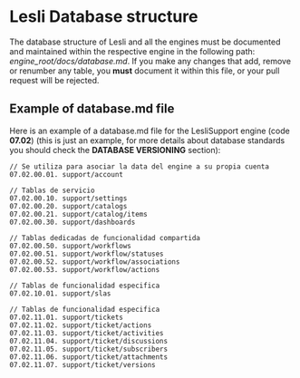 # Lesli Database structure

The database structure of Lesli and all the engines must be documented and maintained within the respective engine in the following path: *engine\_root/docs/database.md*. If you make any changes that add, remove or renumber any table, you **must** document it within this file, or your pull request will be rejected. 


## Example of database.md file

Here is an example of a database.md file for the LesliSupport engine (code **07.02**) (this is just an example, for more details about database standards you should check the **DATABASE VERSIONING** section):

```plaintext
// Se utiliza para asociar la data del engine a su propia cuenta
07.02.00.01. support/account  

// Tablas de servicio
07.02.00.10. support/settings 
07.02.00.20. support/catalogs 
07.02.00.21. support/catalog/items
07.02.00.30. support/dashboards 

// Tablas dedicadas de funcionalidad compartida
07.02.00.50. support/workflows
07.02.00.51. support/workflow/statuses
07.02.00.52. support/workflow/associations
07.02.00.53. support/workflow/actions

// Tablas de funcionalidad especifica
07.02.10.01. support/slas

// Tablas de funcionalidad especifica
07.02.11.01. support/tickets
07.02.11.02. support/ticket/actions 
07.02.11.03. support/ticket/activities 
07.02.11.04. support/ticket/discussions 
07.02.11.05. support/ticket/subscribers 
07.02.11.06. support/ticket/attachments 
07.02.11.07. support/ticket/versions
```
